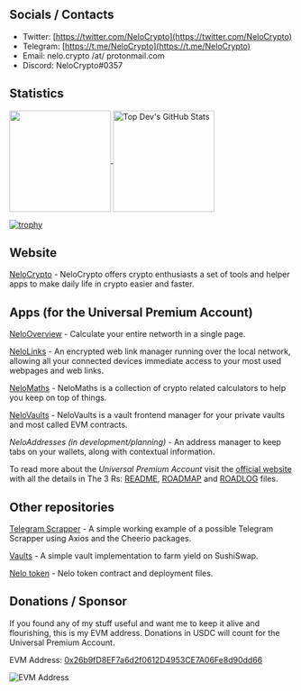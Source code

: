 ## Socials / Contacts

* Twitter: [https://twitter.com/NeloCrypto](https://twitter.com/NeloCrypto)
* Telegram: [https://t.me/NeloCrypto](https://t.me/NeloCrypto)
* Email: nelo.crypto /at/ protonmail.com
* Discord: NeloCrypto#0357

## Statistics

<p>
  <a href="https://github.com/nelo-crypto/nelo-crypto">
    <img align="center" src="https://github-readme-stats.vercel.app/api/top-langs/?layout=compact&username=nelo-crypto&hide=java,html,php&title_color=ffffff&text_color=c9cacc&icon_color=2bbc8a&bg_color=1d1f21" height="180px"/>
  </a>
  <a href="https://github.com/nelo-crypto/nelo-crypto">
    <img align="center" src="https://github-readme-stats.vercel.app/api?username=nelo-crypto&show_icons=true&line_height=27&count_private=true&title_color=ffffff&text_color=c9cacc&icon_color=2bbc8a&bg_color=1d1f21" alt="Top Dev's GitHub Stats" height="180px"/>
  </a>
 </p>
 <p>
  
  [![trophy](https://github-profile-trophy.vercel.app/?username=nelo-crypto&theme=onedark&row=1&&column=7)](https://github.com/ryo-ma/github-profile-trophy)
  
 </p>

## Website

[NeloCrypto](https://nelocrypto.com) - NeloCrypto offers crypto enthusiasts a set of tools and helper apps to make daily life in crypto easier and faster.

## Apps (for the Universal Premium Account)

[NeloOverview](https://overview.nelocrypto.com) - Calculate your entire networth in a single page.

[NeloLinks](https://links.nelocrypto.com) - An encrypted web link manager running over the local network, allowing all your connected devices immediate access to your most used webpages and web links.

[NeloMaths](https://maths.nelocrypto.com) - NeloMaths is a collection of crypto related calculators to help you keep on top of things.

[NeloVaults](https://vaults.nelocrypto.com) - NeloVaults is a vault frontend manager for your private vaults and most called EVM contracts.

*NeloAddresses (in development/planning)* - An address manager to keep tabs on your wallets, along with contextual information.

To read more about the _Universal Premium Account_ visit the [official website](https://nelocrypto.com) with all the details in The 3 Rs: [README](https://nelocrypto.com/#/readme), [ROADMAP](https://nelocrypto.com/#/roadmap) and [ROADLOG](https://nelocrypto.com/#/roadlog) files.

## Other repositories

[Telegram Scrapper](https://github.com/nelo-crypto/telegram-scrapper) - A simple working example of a possible Telegram Scrapper using Axios and the Cheerio packages.

[Vaults](https://github.com/nelo-crypto/vaults) - A simple vault implementation to farm yield on SushiSwap.

[Nelo token](https://github.com/nelo-crypto/nelo-token) - Nelo token contract and deployment files.

## Donations / Sponsor

If you found any of my stuff useful and want me to keep it alive and flourishing, this is my EVM address. Donations in USDC will count for the Universal Premium Account.

EVM Address: [0x26b9fD8EF7a6d2f0612D4953CE7A06Fe8d90dd66](https://etherscan.io/address/0x26b9fD8EF7a6d2f0612D4953CE7A06Fe8d90dd66)

![EVM Address](https://github.com/nelo-crypto/nelo-crypto/blob/main/0x26b...dd66.png)

